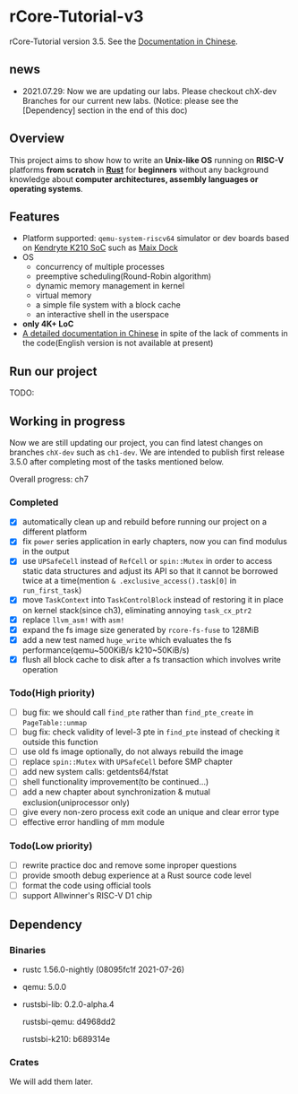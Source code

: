 # rCore-Tutorial-v3
rCore-Tutorial version 3.5. See the [Documentation in Chinese](https://rcore-os.github.io/rCore-Tutorial-Book-v3/).

## news
- 2021.07.29: Now we are updating our labs. Please checkout chX-dev Branches for our current new labs. (Notice: please see the [Dependency] section in the end of this doc)

## Overview

This project aims to show how to write an **Unix-like OS** running on **RISC-V** platforms **from scratch** in **[Rust](https://www.rust-lang.org/)** for **beginners** without any background knowledge about **computer architectures, assembly languages or operating systems**.

## Features

* Platform supported: `qemu-system-riscv64` simulator or dev boards based on [Kendryte K210 SoC](https://canaan.io/product/kendryteai) such as [Maix Dock](https://www.seeedstudio.com/Sipeed-MAIX-Dock-p-4815.html)
* OS
  * concurrency of multiple processes
  * preemptive scheduling(Round-Robin algorithm)
  * dynamic memory management in kernel
  * virtual memory
  * a simple file system with a block cache
  * an interactive shell in the userspace
* **only 4K+ LoC**
* [A detailed documentation in Chinese](https://rcore-os.github.io/rCore-Tutorial-Book-v3/) in spite of the lack of comments in the code(English version is not available at present)

## Run our project

TODO:

## Working in progress

Now we are still updating our project, you can find latest changes on branches `chX-dev` such as `ch1-dev`. We are intended to publish first release 3.5.0 after completing most of the tasks mentioned below.

Overall progress: ch7

### Completed

* [x] automatically clean up and rebuild before running our project on a different platform
* [x] fix `power` series application in early chapters, now you can find modulus in the output
* [x] use `UPSafeCell` instead of `RefCell` or `spin::Mutex` in order to access static data structures and adjust its API so that it cannot be borrowed twice at a time(mention `& .exclusive_access().task[0]` in `run_first_task`)
* [x] move `TaskContext` into `TaskControlBlock` instead of restoring it in place on kernel stack(since ch3), eliminating annoying `task_cx_ptr2`
* [x] replace `llvm_asm!` with `asm!`
* [x] expand the fs image size generated by `rcore-fs-fuse` to 128MiB
* [x] add a new test named `huge_write` which evaluates the fs performance(qemu\~500KiB/s k210\~50KiB/s)
* [x] flush all block cache to disk after a fs transaction which involves write operation

### Todo(High priority)

* [ ] bug fix: we should call `find_pte` rather than `find_pte_create` in `PageTable::unmap`
* [ ] bug fix: check validity of level-3 pte in `find_pte` instead of checking it outside this function
* [ ] use old fs image optionally, do not always rebuild the image
* [ ] replace `spin::Mutex` with `UPSafeCell` before SMP chapter
* [ ] add new system calls: getdents64/fstat
* [ ] shell functionality improvement(to be continued...)
* [ ] add a new chapter about synchronization & mutual exclusion(uniprocessor only)
* [ ] give every non-zero process exit code an unique and clear error type
* [ ] effective error handling of mm module

### Todo(Low priority)

* [ ] rewrite practice doc and remove some inproper questions
* [ ] provide smooth debug experience at a Rust source code level
* [ ] format the code using official tools
* [ ] support Allwinner's RISC-V D1 chip

## Dependency

### Binaries

* rustc 1.56.0-nightly (08095fc1f 2021-07-26)

* qemu: 5.0.0

* rustsbi-lib: 0.2.0-alpha.4

  rustsbi-qemu: d4968dd2

  rustsbi-k210: b689314e
### Crates

We will add them later.

